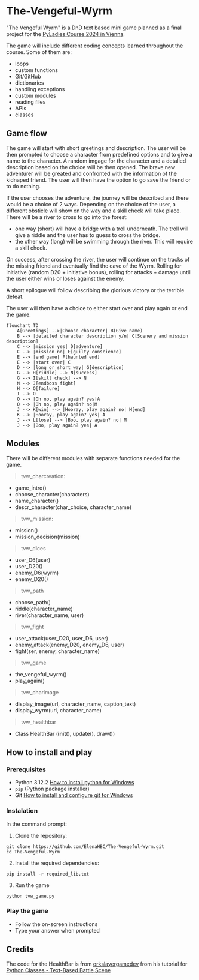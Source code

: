 # The-Vengeful-Wyrm

"The Vengeful Wyrm" is a DnD text based mini game planned as a final project for the [PyLadies Course 2024 in Vienna](https://pyladies.at/2024/pyladies-en-vienna-2024-spring/). 

The game will include different coding concepts learned throughout the course. 
Some of them are:
- loops
- custom functions
- Git/GitHub
- dictionaries 
- handling exceptions
- custom modules
- reading files
- APIs
- classes

## Game flow

The game will start with short greetings and description. The user will be then prompted to choose a character from predefined options and to give a name to the character. A random imgage for the character and a detalied description based on the choice will be then opened. The brave new adventurer will be greated and confronted with the information of the kidnaped friend. The user will then have the option to go save the friend or to do nothing.

If the user chooses the adventure, the journey will be described and there would be a choice of 2 ways.
Depending on the choice of the user, a different obsticle will show on the way and a skill check will take place. 
There will be a river to cross to go into the forest:
- one way (short) will have a bridge with a troll underneath. The troll will give a riddle and the user has to guess to cross the bridge.
- the other way (long) will be swimming through the river. This will require a skill check.

On success, after crossing the river, the user will continue on the tracks of the missing friend and eventually find the cave of the Wyrm.
Rolling for initiative (random D20 + initiative bonus), rolling for attacks + damage untill the user either wins or loses against the enemy.

A short epilogue will follow describing the glorious victory or the terrible defeat.

The user will then have a choice to either start over and play again or end the game.

```mermaid
flowchart TD
    A[Greetings] -->|Choose character| B(Give name) 
    B --> |detailed character description y/n| C[Scenery and mission description]
    C --> |mission yes| D[adventure]
    C --> |mission no| E[guilty conscience]
    E --> |end game| F[haunted end]
    E --> |start over| C
    D --> |long or short way| G[description]
    G --> H[riddle] --> N[success]
    G --> I[skill check] --> N
    N --> J[endboss fight]
    H --> O[failure]
    I --> O
    O --> |Oh no, play again? yes|A
    O --> |Oh no, play again? no|M
    J --> K[win] --> |Hooray, play again? no| M[end]
    K --> |Hooray, play again? yes| A
    J --> L[lose] --> |Boo, play again? no| M
    J --> |Boo, play again? yes| A
```

## Modules
There will be different modules with separate functions needed for the game.

> tvw_charcreation: 
- game_intro()
- choose_character(characters)
- name_character()
- descr_character(char_choice, character_name)

> tvw_mission:
- mission()
- mission_decision(mission)

> tvw_dices
- user_D6(user)
- user_D20()
- enemy_D6(wyrm)
- enemy_D20()

> tvw_path
- choose_path()
- riddle(character_name)
- river(character_name, user)

> tvw_fight
- user_attack(user_D20, user_D6, user)
- enemy_attack(enemy_D20, enemy_D6, user)
- fight(ser, enemy, character_name)

> tvw_game
- the_vengeful_wyrm()
- play_again()

> tvw_charimage
- display_image(url, character_name, caption_text)
- display_wyrm(url, character_name)

> tvw_healthbar
- Class HealthBar (__init__(), update(), draw())


## How to install and play

### Prerequisites
- Python 3.12.2 [How to install python for Windows](https://pyladies.at/2024/pyladies-en-vienna-2024-spring/beginners-en/install_vienna/windows/)
- `pip` (Python package installer)
- Git [How to install and configure git for Windows](https://pyladies.at/2024/pyladies-en-vienna-2024-spring/git-en/install/windows/)

### Instalation
In the command prompt:

1. Clone the repository:
```
git clone https://github.com/ElenaHBC/The-Vengeful-Wyrm.git
cd The-Vengeful-Wyrm
```

2. Install the required dependencies:
```
pip install -r required_lib.txt
```

3. Run the game
```
python tvw_game.py
```

### Play the game
- Follow the on-screen instructions
- Type your answer when prompted

## Credits
The code for the HealthBar is from [orkslayergamedev](https://github.com/orkslayergamedev) from his tutorial for [Python Classes - Text-Based Battle Scene](https://github.com/orkslayergamedev/python-classes-text-battle/tree/master)